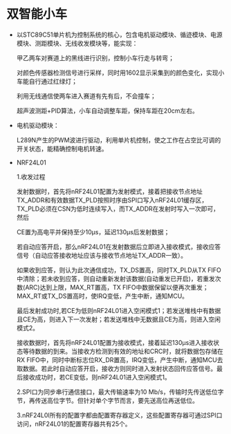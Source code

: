 # 双智能小车

- 以STC89C51单片机为控制系统的核心，包含电机驱动模块、循迹模块、电源模块、测距模块、无线收发模块等，能实现：

  甲乙两车对赛道上的黑线进行识别，控制小车行走与转弯；

  对颜色传感器检测信号进行采样，同时用1602显示采集到的颜色变化，实现小车能自行通过红绿灯；

  利用无线通信使两车进入赛道有先有后，不会撞车；

  超声波测距+PID算法，小车自动调整车距，保持车距在20cm左右。

- 电机驱动模块：

  L289N产生的PWM波进行驱动，利用单片机控制，使之工作在占空比可调的开关状态，能精确控制电机转速。

- NRF24L01

  1.收发过程

  发射数据时，首先将nRF24L01配置为发射模式，接着把接收节点地址TX_ADDR和有效数据TX_PLD按照时序由SPI口写入nRF24L01缓存区，TX_PLD必须在CSN为低时连续写入，而TX_ADDR在发射时写入一次即可，然后
  
  CE置为高电平并保持至少10μs，延迟130μs后发射数据；

  若自动应答开启，那么nRF24L01在发射数据后立即进入接收模式，接收应答信号（自动应答接收地址应该与接收节点地址TX_ADDR一致）。

  如果收到应答，则认为此次通信成功，TX_DS置高，同时TX_PLD从TX FIFO中清除；若未收到应答，则自动重新发射该数据(自动重发已开启)，若重发次数(ARC)达到上限，MAX_RT置高，TX FIFO中数据保留以便再次重发；MAX_RT或TX_DS置高时，使IRQ变低，产生中断，通知MCU。

  最后发射成功时,若CE为低则nRF24L01进入空闲模式1；若发送堆栈中有数据且CE为高，则进入下一次发射；若发送堆栈中无数据且CE为高，则进入空闲模式2。

  接收数据时，首先将nRF24L01配置为接收模式，接着延迟130μs进入接收状态等待数据的到来。当接收方检测到有效的地址和CRC时，就将数据包存储在RX FIFO中，同时中断标志位RX_DR置高，IRQ变低，产生中断，通知MCU去取数据。若此时自动应答开启，接收方则同时进入发射状态回传应答信号。最后接收成功时，若CE变低，则nRF24L01进入空闲模式1。
  
  2.SPI口为同步串行通信接口，最大传输速率为10 Mb/s，传输时先传送低位字节，再传送高位字节。但针对单个字节而言，要先送高位再送低位。
  
  3.nRF24L0l所有的配置字都由配置寄存器定义，这些配置寄存器可通过SPI口访问，nRF24L01的配置寄存器共有25个。
